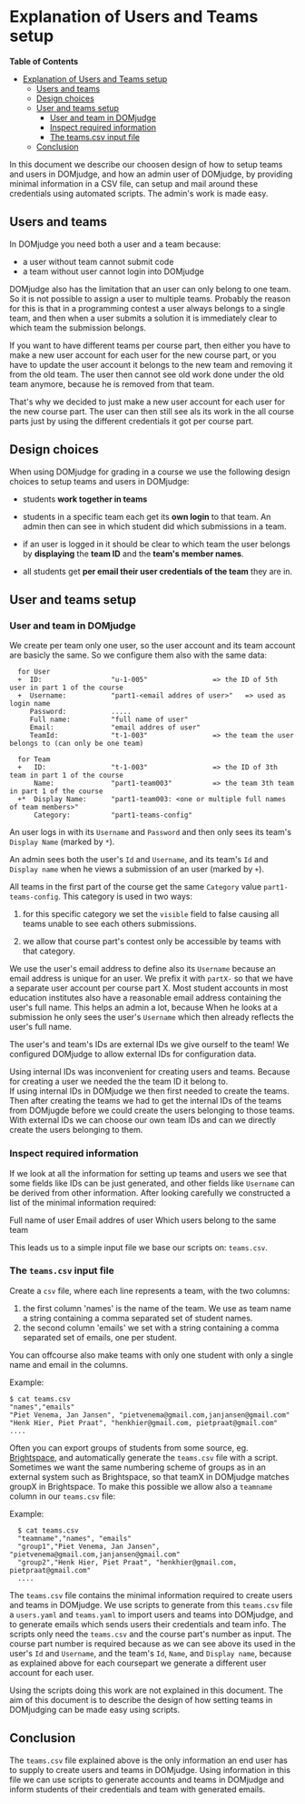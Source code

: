 # Explanation of Users and Teams setup

**Table of Contents**

<!--ts-->
* [Explanation of Users and Teams setup](#explanation-of-users-and-teams-setup)
   * [Users and teams](#users-and-teams)
   * [Design choices](#design-choices)
   * [User and teams setup](#user-and-teams-setup)
      * [User and team in DOMjudge](#user-and-team-in-domjudge)
      * [Inspect required information](#inspect-required-information)
      * [The teams.csv input file](#the-teamscsv-input-file)
   * [Conclusion](#conclusion)
<!--te-->

In this document we describe our choosen design of how to setup teams and users in DOMjudge, and how
an admin user of DOMjudge, by providing minimal information in a CSV file, can setup and mail around
these credentials using automated scripts. The admin's work is made easy.

## Users and teams

In DOMjudge you need both a user and a team because:

- a user without team cannot submit code
- a team without user cannot login into DOMjudge

DOMjudge also has the limitation that an user can only belong to one team. So it is not possible to
assign a user to multiple teams. Probably the reason for this is that in a programming contest a
user always belongs to a single team, and then when a user submits a solution it is immediately
clear to which team the submission belongs.

If you want to have different teams per course part, then either you have to make a new user account
for each user for the new course part, or you have to update the user account it belongs to the new
team and removing it from the old team. The user then cannot see old work done under the old team
anymore, because he is removed from that team.

That's why we decided to just make a new user account for each user for the new course part. The
user can then still see als its work in the all course parts just by using the different credentials
it got per course part.

## Design choices

When using DOMjudge for grading in a course we use the following design choices to setup teams and
users in DOMjudge:

- students **work together in teams**
- students in a specific team each get its **own login** to that team. An admin then can see in
  which student did which submissions in a team.

- if an user is logged in it should be clear to which team the user belongs by **displaying** the
  **team ID** and the **team's member names**.
- all students get **per email their user credentials of the team** they are in.

## User and teams setup

### User and team in DOMjudge

We create per team only one user, so the user account and its team account are basicly the same. So
we configure them also with the same data:

      for User
      +  ID:                 "u-1-005"                => the ID of 5th user in part 1 of the course
      +  Username:           "part1-<email addres of user>"   => used as login name
         Password:           .....
         Full name:          "full name of user"
         Email:              "email addres of user"
         TeamId:             "t-1-003"                => the team the user belongs to (can only be one team)

      for Team
      +   ID:                "t-1-003"                => the ID of 3th team in part 1 of the course
          Name:              "part1-team003"          => the team 3th team  in part 1 of the course
      +*  Display Name:      "part1-team003: <one or multiple full names of team members>"
          Category:          "part1-teams-config"

An user logs in with its `Username` and `Password` and then only sees its team's `Display Name`
(marked by `*`).

An admin sees both the user's `Id` and `Username`, and its team's `Id` and `Display name` when he
views a submission of an user (marked by `+`).

All teams in the first part of the course get the same `Category` value `part1-teams-config`. This
category is used in two ways:

1. for this specific category we set the `visible` field to false causing all teams unable to see
   each others submissions.

2. we allow that course part's contest only be accessible by teams with that category.

We use the user's email address to define also its `Username` because an email address is unique for
an user. We prefix it with `partX-` so that we have a separate user account per course part X. Most
student accounts in most education institutes also have a reasonable email address containing the
user's full name. This helps an admin a lot, because When he looks at a submission he only sees the
user's `Username` which then already reflects the user's full name.

The user's and team's IDs are external IDs we give ourself to the team! We configured DOMjudge to
allow external IDs for configuration data.

Using internal IDs was inconvenient for creating users and teams. Because for creating a user we
needed the the team ID it belong to.  
If using internal IDs in DOMjudge we then first needed to create the teams. Then after creating the
teams we had to get the internal IDs of the teams from DOMjugde before we could create the users
belonging to those teams. With external IDs we can choose our own team IDs and can we directly
create the users belonging to them.

### Inspect required information

If we look at all the information for setting up teams and users we see that some fields like IDs
can be just generated, and other fields like `Username` can be derived from other information. After
looking carefully we constructed a list of the minimal information required:

Full name of user Email addres of user Which users belong to the same team

This leads us to a simple input file we base our scripts on: `teams.csv`.

### The `teams.csv` input file

Create a `csv` file, where each line represents a team, with the two columns:

1.  the first column 'names' is the name of the team. We use as team name a string containing a
    comma separated set of student names.
2.  the second column 'emails' we set with a string containing a comma separated set of emails, one
    per student.

You can offcourse also make teams with only one student with only a single name and email in the
columns.

Example:

    $ cat teams.csv
    "names","emails"
    "Piet Venema, Jan Jansen", "pietvenema@gmail.com,janjansen@gmail.com"
    "Henk Hier, Piet Praat", "henkhier@gmail.com, pietpraat@gmail.com"
    ....

Often you can export groups of students from some source, eg.
[Brightspace](Import_teams_from_brightspace_groups_into_DOMjudge.md), and automatically generate the
`teams.csv` file with a script. Sometimes we want the same numbering scheme of groups as in an
external system such as Brightspace, so that teamX in DOMjudge matches groupX in Brightspace. To
make this possible we allow also a `teamname` column in our `teams.csv` file:

Example:

      $ cat teams.csv
      "teamname","names", "emails"
      "group1","Piet Venema, Jan Jansen", "pietvenema@gmail.com,janjansen@gmail.com"
      "group2","Henk Hier, Piet Praat", "henkhier@gmail.com, pietpraat@gmail.com"
      ....

The `teams.csv` file contains the minimal information required to create users and teams in
DOMjudge. We use scripts to generate from this `teams.csv` file a `users.yaml` and `teams.yaml` to
import users and teams into DOMjudge, and to generate emails which sends users their credentials and
team info. The scripts only need the `teams.csv` and the course part's number as input. The course
part number is required because as we can see above its used in the user's `Id` and `Username`, and
the team's `Id`, `Name`, and `Display name`, because as explained above for each coursepart we
generate a different user account for each user.

Using the scripts doing this work are not explained in this document. The aim of this document is to
describe the design of how setting teams in DOMjudging can be made easy using scripts.

## Conclusion

The `teams.csv` file explained above is the only information an end user has to supply to create
users and teams in DOMjudge. Using information in this file we can use scripts to generate accounts
and teams in DOMjudge and inform students of their credentials and team with generated emails.
